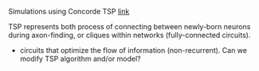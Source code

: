Simulations using Concorde TSP [link](http://www.math.uwaterloo.ca/tsp/concorde/gui/gui.htm)

TSP represents both process of connecting between newly-born neurons during axon-finding, or cliques within networks (fully-connected circuits).

* circuits that optimize the flow of information (non-recurrent). Can we modify TSP algorithm and/or model?
